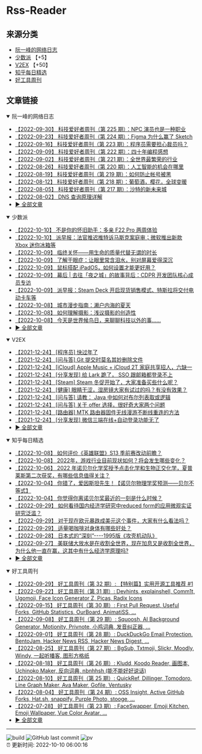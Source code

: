 # Rss-Reader

## 来源分类

* [阮一峰的网络日志](#阮一峰的网络日志)
* [少数派](#少数派) 【+5】
* [V2EX](#V2EX) 【+50】
* [知乎每日精选](#知乎每日精选)
* [好工具周刊](#好工具周刊)

## 文章链接

<details open>
    <summary id="阮一峰的网络日志">
     阮一峰的网络日志
    </summary>


* [【2022-09-30】 科技爱好者周刊（第 225 期）：NPC 演员也是一种职业](http://www.ruanyifeng.com/blog/2022/09/weekly-issue-225.html)
* [【2022-09-23】 科技爱好者周刊（第 224 期）：Figma 为什么赢了 Sketch](http://www.ruanyifeng.com/blog/2022/09/weekly-issue-224.html)
* [【2022-09-16】 科技爱好者周刊（第 223 期）：程序员需要担心裁员吗？](http://www.ruanyifeng.com/blog/2022/09/weekly-issue-223.html)
* [【2022-09-09】 科技爱好者周刊（第 222 期）：四十年编程感想](http://www.ruanyifeng.com/blog/2022/09/weekly-issue-222.html)
* [【2022-09-02】 科技爱好者周刊（第 221 期）：全世界最繁荣的行业](http://www.ruanyifeng.com/blog/2022/09/weekly-issue-221.html)
* [【2022-08-26】 科技爱好者周刊（第 220 期）：人工智能的机会在哪里](http://www.ruanyifeng.com/blog/2022/08/weekly-issue-220.html)
* [【2022-08-19】 科技爱好者周刊（第 219 期）：如何防止帐号被黑](http://www.ruanyifeng.com/blog/2022/08/weekly-issue-219.html)
* [【2022-08-12】 科技爱好者周刊（第 218 期）：葡萄酒，樱花，全球变暖](http://www.ruanyifeng.com/blog/2022/08/weekly-issue-218.html)
* [【2022-08-05】 科技爱好者周刊（第 217 期）：沙特的新未来城](http://www.ruanyifeng.com/blog/2022/08/weekly-issue-217.html)
* [【2022-08-02】 DNS 查询原理详解](http://www.ruanyifeng.com/blog/2022/08/dns-query.html)
* [:arrow_forward: 全部文章](data/阮一峰的网络日志.md)
</details>

<details open>
    <summary id="少数派">
     少数派
    </summary>


* [【2022-10-10】 不是你的怀旧助手：多亲 F22 Pro 两周体验](https://sspai.com/post/76092)
* [【2022-10-10】 派早报：法官推迟推特诉马斯克案庭审；微软推出新款 Xbox 迷你冰箱等](https://sspai.com/post/76088)
* [【2022-10-09】 临终关怀——用生命的质量代替无谓的时长](https://sspai.com/prime/story/hospice-care)
* [【2022-10-09】 了解干眼症：让眼里常含泪水，别对屏幕爱得深沉](https://sspai.com/post/76078)
* [【2022-10-09】 鼠标搭配 iPadOS，如何设置才能更好用？](https://sspai.com/post/76060)
* [【2022-10-09】 幕后 | 去往「夜之城」的故事背后：CDPR 开发团队核心成员专访](https://sspai.com/post/76056)
* [【2022-10-09】 派早报：Steam Deck 开启现货销售模式、特斯拉将交付电动卡车等](https://sspai.com/post/76071)
* [【2022-10-08】 城市漫步指南：濑户内海的夏天](https://sspai.com/post/76059)
* [【2022-10-08】 如何理解摄影：浅议摄影的创造性](https://sspai.com/post/76044)
* [【2022-10-08】 今天是世界候鸟日，来聊聊科技以外的事……](https://sspai.com/post/76066)
* [:arrow_forward: 全部文章](data/少数派.md)
</details>

<details open>
    <summary id="V2EX">
     V2EX
    </summary>


* [【2021-12-24】 [程序员] 快过年了](https://www.v2ex.com/t/824201)
* [【2021-12-24】 [问与答] Git 提交时莫名其妙删除文件](https://www.v2ex.com/t/824200)
* [【2021-12-24】 [iCloud] Apple Music + iCloud 2T 家庭共享招人，六缺一](https://www.v2ex.com/t/824199)
* [【2021-12-24】 [分享发现] 给 Lark 跪了， SSO 跟邮箱都登录不上](https://www.v2ex.com/t/824198)
* [【2021-12-24】 [Steam] Steam 冬促开始了，大家准备买些什么呢？](https://www.v2ex.com/t/824197)
* [【2021-12-24】 [健康] 眼睛干涩，湿房镜大家有试过的吗？有没有效果？](https://www.v2ex.com/t/824196)
* [【2021-12-24】 [问与答] 请教： Java 中如何对布尔列表取或逻辑](https://www.v2ex.com/t/824194)
* [【2021-12-24】 [问与答] 关于 offer 选择，很好奇大家两个问题](https://www.v2ex.com/t/824192)
* [【2021-12-24】 [路由器] MTK 路由器固件无线漫游不断线重连的方法](https://www.v2ex.com/t/824191)
* [【2021-12-24】 [分享发现] 微信三端在线+自动登录功能无了](https://www.v2ex.com/t/824190)
* [:arrow_forward: 全部文章](data/V2EX.md)
</details>

<details open>
    <summary id="知乎每日精选">
     知乎每日精选
    </summary>


* [【2022-10-08】 如何评价《英雄联盟》S13 季前赛改动前瞻？](http://www.zhihu.com/question/557579391/answer/2700486345?utm_campaign=rss&utm_medium=rss&utm_source=rss&utm_content=title)
* [【2022-10-08】 2022年，游戏行业目前现状如何？将会发生哪些变化？](http://www.zhihu.com/question/551231716/answer/2705219750?utm_campaign=rss&utm_medium=rss&utm_source=rss&utm_content=title)
* [【2022-10-06】 2022 年诺贝尔化学奖授予点击化学和生物正交化学，夏普莱斯第二次获奖，有哪些信息值得关注？](http://www.zhihu.com/question/557810306/answer/2702654423?utm_campaign=rss&utm_medium=rss&utm_source=rss&utm_content=title)
* [【2022-10-04】 你错了，爱因斯坦先生！【诺贝尔物理学奖预测——贝尔不等式】](http://zhuanlan.zhihu.com/p/570522549?utm_campaign=rss&utm_medium=rss&utm_source=rss&utm_content=title)
* [【2022-10-04】 你觉得你离诺贝尔奖最近的一刻是什么时候？](http://www.zhihu.com/question/36037775/answer/2701248853?utm_campaign=rss&utm_medium=rss&utm_source=rss&utm_content=title)
* [【2022-09-29】 如何看待国内经济学研究中reduced form的应用微观实证研究泛滥？](http://www.zhihu.com/question/264825623/answer/2687447623?utm_campaign=rss&utm_medium=rss&utm_source=rss&utm_content=title)
* [【2022-09-29】 对于现在欧元暴跌成美元这个事件，大家有什么看法吗？](http://www.zhihu.com/question/27521281/answer/2691526918?utm_campaign=rss&utm_medium=rss&utm_source=rss&utm_content=title)
* [【2022-09-29】 适量喝咖啡对身体有哪些好处？](http://www.zhihu.com/question/546343871/answer/2692019428?utm_campaign=rss&utm_medium=rss&utm_source=rss&utm_content=title)
* [【2022-09-28】 日本式的“深刻”----1995版《攻壳机动队》](http://zhuanlan.zhihu.com/p/568411385?utm_campaign=rss&utm_medium=rss&utm_source=rss&utm_content=title)
* [【2022-09-27】 美联储大放水是在收割全世界，现在加息又是收割全世界，为什么他一直在赢，这其中有什么经济学原理吗?](http://www.zhihu.com/question/555030440/answer/2690525820?utm_campaign=rss&utm_medium=rss&utm_source=rss&utm_content=title)
* [:arrow_forward: 全部文章](data/知乎每日精选.md)
</details>

<details open>
    <summary id="好工具周刊">
     好工具周刊
    </summary>


* [【2022-09-29】 好工具周刊（第 32 期）: 【特别篇】实用开源工具推荐 #1](https://bestxtools.zhubai.love/posts/2187203672369479680)
* [【2022-09-22】 好工具周刊（第 31 期）: Devhints, explainshell, Comm1t, Ugomoji, Face Icon Generator Z, Picas, Radix Icons](https://bestxtools.zhubai.love/posts/2184646951055171584)
* [【2022-09-15】 好工具周刊（第 30 期）: First Pull Request, Useful Forks, GitHub Statistics, OurBoard, AnimatiSS, ...](https://bestxtools.zhubai.love/posts/2182124891627585536)
* [【2022-09-08】 好工具周刊（第 29 期）: Squoosh, AI Background Generator, Motionity, Privnote, 小鸡词典, 发音纠正器, ...](https://bestxtools.zhubai.love/posts/2179567147990081536)
* [【2022-09-01】 好工具周刊（第 28 期）: DuckDuckGo Email Protection, BentoJam, Hacker News RSS, Hacker News Digest, ...](https://bestxtools.zhubai.love/posts/2177023307428327424)
* [【2022-08-25】 好工具周刊（第 27 期）: BgSub, Txtmoji, Slickr, Moodly, Windy, 一起听播客, 图形方格纸](https://bestxtools.zhubai.love/posts/2174508953806163968)
* [【2022-08-18】 好工具周刊（第 26 期）: Kludd, Koodo Reader, 画图本, Uchinoko Maker, 反向词典, nbnhhsh (能不能好好说话)](https://bestxtools.zhubai.love/posts/2171964393314566144)
* [【2022-08-10】 好工具周刊（第 25 期）: QuickRef, Dillinger, Tomodoro, Line Graph Maker, Ava Maker, Gofile, Ventusky](https://bestxtools.zhubai.love/posts/2169191886840389632)
* [【2022-08-04】 好工具周刊（第 24 期）: OSS Insight, Active GitHub Forks, Hat.sh, snappify, Purple Photo, stooge, ...](https://bestxtools.zhubai.love/posts/2166817480273465344)
* [【2022-07-28】 好工具周刊（第 23 期）: FaceSwapper, Emoji Kitchen, Emoji Wallpaper, Vue Color Avatar, ...](https://bestxtools.zhubai.love/posts/2164322347946172416)
* [:arrow_forward: 全部文章](data/好工具周刊.md)
</details>


---

![build](https://github.com/LikaiLee/rss-reader/workflows/rss%20reader/badge.svg)
![GitHub last commit](https://img.shields.io/github/last-commit/likailee/rss-reader)
![pv](https://pageview.vercel.app/?github_user=likailee) <br>
:alarm_clock: 更新时间: 2022-10-10 06:00:16